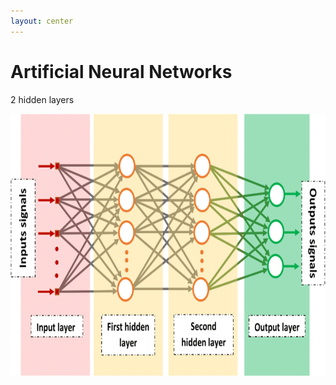 ```yaml
---
layout: center
---
```


# Artificial Neural Networks
2 hidden layers

<img alt="ann2" src="/images/ann-2hidden.png" style="width: 650px; height: 420px"  />
